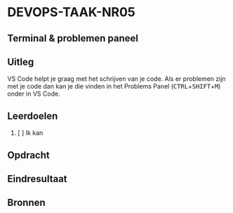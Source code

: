 # DEVOPS-TAAK-NR05

## Terminal & problemen paneel

## Uitleg

VS Code helpt je graag met het schrijven van je code. Als er problemen zijn met je code dan kan je die vinden in het Problems Panel (<kbd>CTRL</kbd>+<kbd>SHIFT</kbd>+<kbd>M</kbd>) onder in VS Code.

## Leerdoelen

1. [ ] Ik kan 

## Opdracht


## Eindresultaat

## Bronnen